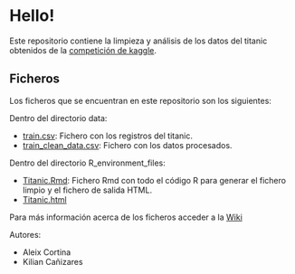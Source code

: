 # Hello!

Este repositorio contiene la limpieza y análisis de los datos del titanic obtenidos de la [competición de kaggle](https://www.kaggle.com/c/titanic).

## Ficheros

Los ficheros que se encuentran en este repositorio son los siguientes:

Dentro del directorio data: 
- [train.csv](data/train.csv): Fichero con los registros del titanic.
- [train_clean_data.csv](data/titanic_clean_data.csv): Fichero con los datos procesados.

Dentro del directorio R_environment_files:
- [Titanic.Rmd](R_environment_files/Titanic.Rmd): Fichero Rmd con todo el código R para generar el fichero limpio y el fichero de salida HTML.
- [Titanic.html](R_environment_files/Titanic.html)

Para más información acerca de los ficheros acceder a la [Wiki](https://github.com/shiny-data-scientist/titanic_practica_2/wiki)

Autores: 

- Aleix Cortina
- Kilian Cañizares

